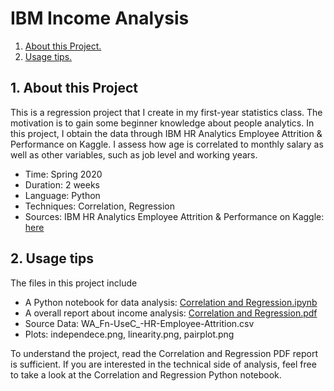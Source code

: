 # IBM Income Analysis 

1. [ About this Project. ](#desc)
2. [ Usage tips. ](#usage)

<a name="desc"></a>
## 1. About this Project 

This is a regression project that I create in my first-year statistics class. The motivation is to gain some beginner knowledge about people analytics. In this project, I obtain the data through IBM HR Analytics Employee Attrition & Performance on Kaggle. I assess how age is correlated to monthly salary as well as other variables, such as job level and working years. 

- Time: Spring 2020
- Duration: 2 weeks 
- Language: Python 
- Techniques: Correlation, Regression 
- Sources: IBM HR Analytics Employee Attrition & Performance on Kaggle: [here](https://www.kaggle.com/pavansubhasht/ibm-hr-analytics-attrition-dataset)


<a name="usage"></a>
## 2. Usage tips

The files in this project include
- A Python notebook for data analysis: [Correlation and Regression.ipynb](https://github.com/esther119/regression_IBM_income_analysis/blob/master/Regression_IBM_income/Correlation%20and%20Regression.ipynb)
- A overall report about income analysis: [Correlation and Regression.pdf](https://github.com/esther119/regression_IBM_income_analysis/blob/master/Regression_IBM_income/Correlation%20and%20Regression.pdf)
- Source Data: WA_Fn-UseC_-HR-Employee-Attrition.csv
- Plots: independece.png, linearity.png, pairplot.png 

To understand the project, read the Correlation and Regression PDF report is sufficient. If you are interested in the technical side of analysis, feel free to take a look at the Correlation and Regression Python notebook. 








